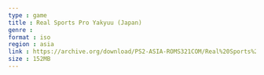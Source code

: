 ```yaml
---
type : game
title : Real Sports Pro Yakyuu (Japan)
genre : 
format : iso
region : asia
link : https://archive.org/download/PS2-ASIA-ROMS321COM/Real%20Sports%20Pro%20Yakyuu%20%28Japan%29.7z
size : 152MB
---
```

